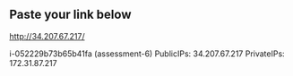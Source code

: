 ## Paste your link below
http://34.207.67.217/

i-052229b73b65b41fa (assessment-6)
PublicIPs: 34.207.67.217    PrivateIPs: 172.31.87.217